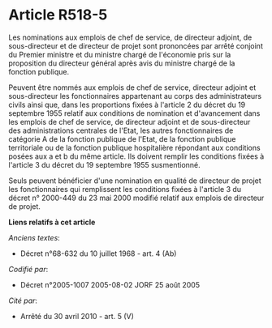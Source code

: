 # Article R518-5

Les nominations aux emplois de chef de service, de directeur adjoint, de sous-directeur et de directeur de projet sont
prononcées par arrêté conjoint du Premier ministre et du ministre chargé de l'économie pris sur la proposition du directeur
général après avis du ministre chargé de la fonction publique.

Peuvent être nommés aux emplois de chef de service, directeur adjoint et sous-directeur les fonctionnaires appartenant au
corps des administrateurs civils ainsi que, dans les proportions fixées à l'article 2 du décret du 19 septembre 1955 relatif
aux conditions de nomination et d'avancement dans les emplois de chef de service, de directeur adjoint et de sous-directeur
des administrations centrales de l'Etat, les autres fonctionnaires de catégorie A de la fonction publique de l'Etat, de la
fonction publique territoriale ou de la fonction publique hospitalière répondant aux conditions posées aux a et b du même
article. Ils doivent remplir les conditions fixées à l'article 3 du décret du 19 septembre 1955 susmentionné.

Seuls peuvent bénéficier d'une nomination en qualité de directeur de projet les fonctionnaires qui remplissent les conditions
fixées à l'article 3 du décret n° 2000-449 du 23 mai 2000 modifié relatif aux emplois de directeur de projet.

**Liens relatifs à cet article**

_Anciens textes_:

  - Décret n°68-632 du 10 juillet 1968 - art. 4 (Ab)

_Codifié par_:

  - Décret n°2005-1007 2005-08-02 JORF 25 août 2005

_Cité par_:

  - Arrêté du 30 avril 2010 - art. 5 (V)

